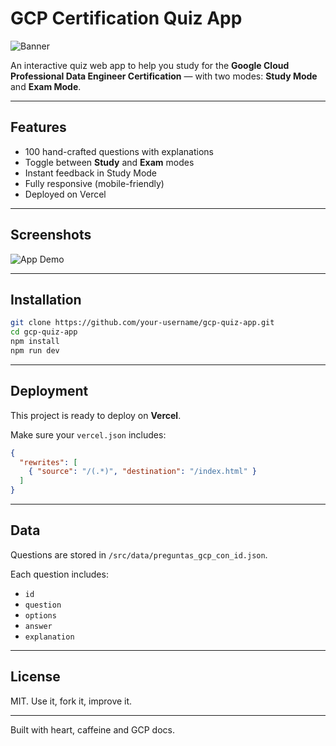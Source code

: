 # GCP Certification Quiz App

![Banner](./src/assets/gcp-quiz-banner.png)

An interactive quiz web app to help you study for the **Google Cloud Professional Data Engineer Certification** — with two modes: **Study Mode** and **Exam Mode**.

---

## Features

- 100 hand-crafted questions with explanations
- Toggle between **Study** and **Exam** modes
- Instant feedback in Study Mode
- Fully responsive (mobile-friendly)
- Deployed on Vercel

---

## Screenshots

![App Demo](https://media.giphy.com/media/v1.Y2lkPTc5MGI3NjExZ2p4cGU2cDQ4Y21qZzFva3E0YjJxeTR5NmRncjM0Zm14M2x5bnZ4aiZlcD12MV9naWZzX3NlYXJjaCZjdD1n/GKnArMZUt0CscVTlYb/giphy.gif)

---

## Installation

```bash
git clone https://github.com/your-username/gcp-quiz-app.git
cd gcp-quiz-app
npm install
npm run dev
```

---

## Deployment

This project is ready to deploy on **Vercel**.

Make sure your `vercel.json` includes:

```json
{
  "rewrites": [
    { "source": "/(.*)", "destination": "/index.html" }
  ]
}
```

---

## Data

Questions are stored in `/src/data/preguntas_gcp_con_id.json`.

Each question includes:
- `id`
- `question`
- `options`
- `answer`
- `explanation`

---

## License

MIT. Use it, fork it, improve it.

---

Built with heart, caffeine and GCP docs.

